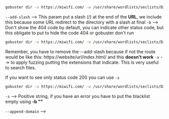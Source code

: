 ````bash
gobuster dir -u https://miwifi.com/ -w /usr/share/wordlists/seclists/Discovery/Web-Content/directory-list-2.3-medium.txt -t 200 --add-slash -b 403,404 -x php,html,txt
````
`--add-slash` --> This param put a slash (/) at the end of the **URL**, we include this because some URL redirect to the directory with a slash at final
``-b`` --> Don't show the 404 code by default, you can indicate other status code, but this obligate to put to hide the code 404 or gobuster don't run


````bash
gobuster dir -u https://miwifi.com/ -w /usr/share/wordlists/seclists/Discovery/Web-Content/directory-list-2.3-medium.txt -t 200 -b 403,404 -x php,html,txt
````

Remember, you have to remove the --add-slash because if not the route would be like this: https://website/url/index.html/ and this **doesn't work**
`-x` --> to apply fuzzing putting the extensions that indicate. This is very useful to search files.

If you want to see only status code 200 you can use `-s`
````bash
gobuster dir -u https://miwifi.com/ -w /usr/share/wordlists/seclists/Discovery/Web-Content/directory-list-2.3-medium.txt -t 200 -s 200 -b "" -x php,html,txt
````
`-s` --> Positive string, if you have an error you have to put the blacklist empty using **-b ""**

`--append-domain` --> 